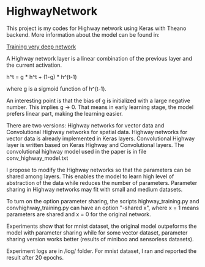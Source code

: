 # HighwayNetwork

This project is my codes for Highway network using Keras with Theano backend.
More information about the model can be found in:

[Training very deep network](http://papers.nips.cc/paper/5850-training-very-deep-networks)

A Highway network layer is a linear combination of the previous layer and the current activation.

h^t = g * h^t + (1-g) * h^(t-1)

where g is a sigmoid function of h^(t-1).

An interesting point is that the bias of g is initialized with a large negative number. This implies g -> 0. That means in early learning stage, the model prefers linear part, making the learning easier.

There are two versions: Highway networks for vector data and Convolutional Highway networks for spatial data.
Highway networks for vector data is already implemented in Keras layers.
Convolutional Highway layer is written based on Keras Highway and Convolutional layers. The convolutional highway model used in the paper is in file conv_highway_model.txt

I propose to modify the Highway networks so that the parameters can be shared among layers. This enables the model to learn high level of abstraction of the data while reduces the number of parameters. Parameter sharing in Highway networks may fit with small and medium datasets.

To turn on the option parameter sharing, the scripts highway_training.py and convhighway_training.py can have an option "-shared x", where x = 1 means parameters are shared and x = 0 for the original network.

Experiments show that for mnist dataset, the original model outpeforms the model with parameter sharing while for some vector dataset, parameter sharing version works better (results of miniboo and sensorless datasets).

Experiment logs are in /log/ folder. For mnist dataset, I ran and reported the result after 20 epochs.
